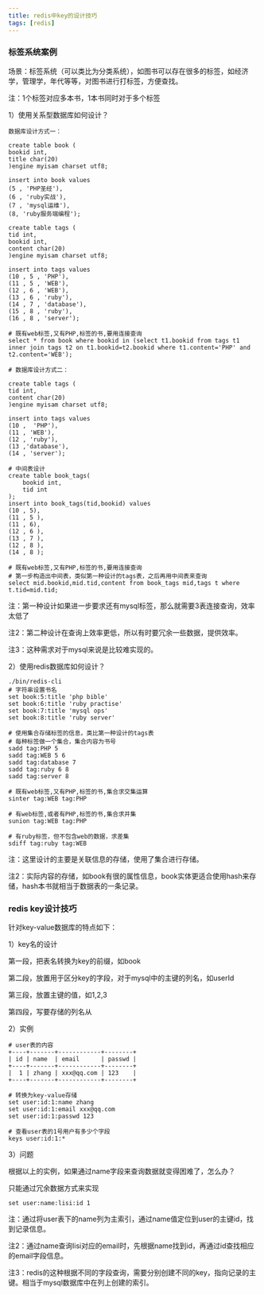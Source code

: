```yaml
---
title: redis中key的设计技巧
tags: [redis]
---
```


### 标签系统案例

场景：标签系统（可以类比为分类系统），如图书可以存在很多的标签，如经济学，管理学，年代等等，对图书进行打标签，方便查找。

注：1个标签对应多本书，1本书同时对于多个标签

1）使用关系型数据库如何设计？

```
数据库设计方式一：

create table book (
bookid int,
title char(20)
)engine myisam charset utf8;

insert into book values 
(5 , 'PHP圣经'),
(6 , 'ruby实战'),
(7 , 'mysql运维'),
(8, 'ruby服务端编程');

create table tags (
tid int,
bookid int,
content char(20)
)engine myisam charset utf8;

insert into tags values 
(10 , 5 , 'PHP'),
(11 , 5 , 'WEB'),
(12 , 6 , 'WEB'),
(13 , 6 , 'ruby'),
(14 , 7 , 'database'),
(15 , 8 , 'ruby'),
(16 , 8 , 'server');

# 既有web标签,又有PHP,标签的书,要用连接查询
select * from book where bookid in (select t1.bookid from tags t1 inner join tags t2 on t1.bookid=t2.bookid where t1.content='PHP' and t2.content='WEB');

# 数据库设计方式二：

create table tags (
tid int,
content char(20)
)engine myisam charset utf8;

insert into tags values 
(10 ,  'PHP'),
(11 , 'WEB'),
(12 , 'ruby'),
(13 ,'database'),
(14 , 'server');

# 中间表设计
create table book_tags(
    bookid int,
    tid int
);
insert into book_tags(tid,bookid) values 
(10 , 5),
(11 , 5 ),
(11 , 6),
(12 , 6 ),
(13 , 7 ),
(12 , 8 ),
(14 , 8 );

# 既有web标签,又有PHP,标签的书,要用连接查询
# 第一步构造出中间表，类似第一种设计的tags表，之后再用中间表来查询
select mid.bookid,mid.tid,content from book_tags mid,tags t where t.tid=mid.tid;
```

注：第一种设计如果进一步要求还有mysql标签，那么就需要3表连接查询，效率太低了

注2：第二种设计在查询上效率更低，所以有时要冗余一些数据，提供效率。

注3：这种需求对于mysql来说是比较难实现的。

2）使用redis数据库如何设计？

```
./bin/redis-cli
# 字符串设置书名
set book:5:title 'php bible'
set book:6:title 'ruby practise'
set book:7:title 'mysql ops'
set book:8:title 'ruby server'

# 使用集合存储标签的信息，类比第一种设计的tags表
# 每种标签做一个集合，集合内容为书号
sadd tag:PHP 5
sadd tag:WEB 5 6
sadd tag:database 7
sadd tag:ruby 6 8
sadd tag:server 8

# 既有web标签,又有PHP,标签的书,集合求交集运算
sinter tag:WEB tag:PHP

# 有web标签,或者有PHP,标签的书,集合求并集
sunion tag:WEB tag:PHP

# 有ruby标签，但不包含web的数据，求差集
sdiff tag:ruby tag:WEB
```

注：这里设计的主要是关联信息的存储，使用了集合进行存储。

注2：实际内容的存储，如book有很的属性信息，book实体更适合使用hash来存储，hash本书就相当于数据表的一条记录。

### redis key设计技巧

针对key-value数据库的特点如下：

1）key名的设计

第一段，把表名转换为key的前缀，如book

第二段，放置用于区分key的字段，对于mysql中的主键的列名，如userId

第三段，放置主键的值，如1,2,3

第四段，写要存储的列名从

2）实例

```
# user表的内容
+----+-------+------------+--------+
| id | name  | email      | passwd |
+----+-------+------------+--------+
|  1 | zhang | xxx@qq.com | 123    |
+----+-------+------------+--------+

# 转换为key-value存储
set user:id:1:name zhang
set user:id:1:email xxx@qq.com
set user:id:1:passwd 123

# 查看user表的1号用户有多少个字段
keys user:id:1:*
```

3）问题

根据以上的实例，如果通过name字段来查询数据就变得困难了，怎么办？

只能通过冗余数据方式来实现

```
set user:name:lisi:id 1
```

注：通过将user表下的name列为主索引，通过name值定位到user的主键id，找到记录信息。

注2：通过name查询lisi对应的email时，先根据name找到id，再通过id查找相应的email字段信息。

注3：redis的这种根据不同的字段查询，需要分别创建不同的key，指向记录的主键。相当于mysql数据库中在列上创建的索引。